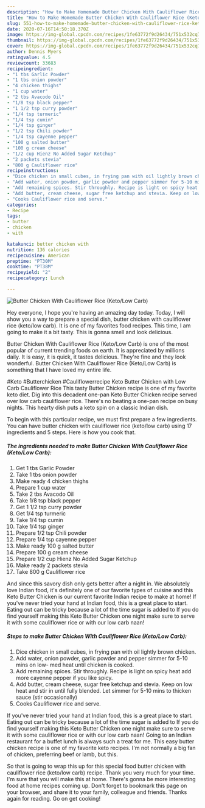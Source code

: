 ```yaml
---
description: "How to Make Homemade Butter Chicken With Cauliflower Rice (Keto/Low Carb)"
title: "How to Make Homemade Butter Chicken With Cauliflower Rice (Keto/Low Carb)"
slug: 551-how-to-make-homemade-butter-chicken-with-cauliflower-rice-keto-low-carb
date: 2020-07-16T14:50:18.370Z
image: https://img-global.cpcdn.com/recipes/1fe63772f9d26434/751x532cq70/butter-chicken-with-cauliflower-rice-ketolow-carb-recipe-main-photo.jpg
thumbnail: https://img-global.cpcdn.com/recipes/1fe63772f9d26434/751x532cq70/butter-chicken-with-cauliflower-rice-ketolow-carb-recipe-main-photo.jpg
cover: https://img-global.cpcdn.com/recipes/1fe63772f9d26434/751x532cq70/butter-chicken-with-cauliflower-rice-ketolow-carb-recipe-main-photo.jpg
author: Dennis Myers
ratingvalue: 4.5
reviewcount: 33683
recipeingredient:
- "1 tbs Garlic Powder"
- "1 tbs onion powder"
- "4 chicken thighs"
- "1 cup water"
- "2 tbs Avacodo Oil"
- "1/8 tsp black pepper"
- "1 1/2 tsp curry powder"
- "1/4 tsp turmeric"
- "1/4 tsp cumin"
- "1/4 tsp ginger"
- "1/2 tsp Chili powder"
- "1/4 tsp cayenne pepper"
- "100 g salted butter"
- "100 g cream cheese"
- "1/2 cup Hienz No Added Sugar Ketchup"
- "2 packets stevia"
- "800 g Cauliflower rice"
recipeinstructions:
- "Dice chicken in small cubes, in frying pan with oil lightly brown chicken."
- "Add water, onion powder, garlic powder and pepper simmer for 5-10 mins on low- med heat until chicken is cooked."
- "Add remaining spices. Stir throughly. Recipe is light on spicy heat add more cayenne pepper if you like spicy."
- "Add butter, cream cheese, sugar free ketchup and stevia. Keep on low heat and stir in until fully blended. Let simmer for 5-10 mins to thicken sauce (stir occasionally)"
- "Cooks Cauliflower rice and serve."
categories:
- Recipe
tags:
- butter
- chicken
- with

katakunci: butter chicken with 
nutrition: 136 calories
recipecuisine: American
preptime: "PT30M"
cooktime: "PT38M"
recipeyield: "2"
recipecategory: Lunch

---
```



![Butter Chicken With Cauliflower Rice (Keto/Low Carb)](https://img-global.cpcdn.com/recipes/1fe63772f9d26434/751x532cq70/butter-chicken-with-cauliflower-rice-ketolow-carb-recipe-main-photo.jpg)

Hey everyone, I hope you're having an amazing day today. Today, I will show you a way to prepare a special dish, butter chicken with cauliflower rice (keto/low carb). It is one of my favorites food recipes. This time, I am going to make it a bit tasty. This is gonna smell and look delicious.

Butter Chicken With Cauliflower Rice (Keto/Low Carb) is one of the most popular of current trending foods on earth. It is appreciated by millions daily. It is easy, it is quick, it tastes delicious. They're fine and they look wonderful. Butter Chicken With Cauliflower Rice (Keto/Low Carb) is something that I have loved my entire life.

#Keto #Butterchicken #Cauliflowerrecipe Keto Butter Chicken with Low Carb Cauliflower Rice This tasty Butter Chicken recipe is one of my favorite keto diet. Dig into this decadent one-pan Keto Butter Chicken recipe served over low carb cauliflower rice. There&#39;s no beating a one-pan recipe on busy nights. This hearty dish puts a keto spin on a classic Indian dish.


To begin with this particular recipe, we must first prepare a few ingredients. You can have butter chicken with cauliflower rice (keto/low carb) using 17 ingredients and 5 steps. Here is how you cook that.

<!--inarticleads1-->

##### The ingredients needed to make Butter Chicken With Cauliflower Rice (Keto/Low Carb):

1. Get 1 tbs Garlic Powder
1. Take 1 tbs onion powder
1. Make ready 4 chicken thighs
1. Prepare 1 cup water
1. Take 2 tbs Avacodo Oil
1. Take 1/8 tsp black pepper
1. Get 1 1/2 tsp curry powder
1. Get 1/4 tsp turmeric
1. Take 1/4 tsp cumin
1. Take 1/4 tsp ginger
1. Prepare 1/2 tsp Chili powder
1. Prepare 1/4 tsp cayenne pepper
1. Make ready 100 g salted butter
1. Prepare 100 g cream cheese
1. Prepare 1/2 cup Hienz No Added Sugar Ketchup
1. Make ready 2 packets stevia
1. Take 800 g Cauliflower rice


And since this savory dish only gets better after a night in. We absolutely love Indian food, it&#39;s definitely one of our favorite types of cuisine and this Keto Butter Chicken is our current favorite Indian recipe to make at home! If you&#39;ve never tried your hand at Indian food, this is a great place to start. Eating out can be tricky because a lot of the time sugar is added to If you do find yourself making this Keto Butter Chicken one night make sure to serve it with some cauliflower rice or with our low carb naan! 

<!--inarticleads2-->

##### Steps to make Butter Chicken With Cauliflower Rice (Keto/Low Carb):

1. Dice chicken in small cubes, in frying pan with oil lightly brown chicken.
1. Add water, onion powder, garlic powder and pepper simmer for 5-10 mins on low- med heat until chicken is cooked.
1. Add remaining spices. Stir throughly. Recipe is light on spicy heat add more cayenne pepper if you like spicy.
1. Add butter, cream cheese, sugar free ketchup and stevia. Keep on low heat and stir in until fully blended. Let simmer for 5-10 mins to thicken sauce (stir occasionally)
1. Cooks Cauliflower rice and serve.


If you&#39;ve never tried your hand at Indian food, this is a great place to start. Eating out can be tricky because a lot of the time sugar is added to If you do find yourself making this Keto Butter Chicken one night make sure to serve it with some cauliflower rice or with our low carb naan! Going to an Indian restaurant for a buffet lunch is always such a treat for me. This easy butter chicken recipe is one of my favorite keto recipes. I&#39;m not normally a big fan of chicken, preferring beef or lamb, but this. 

So that is going to wrap this up for this special food butter chicken with cauliflower rice (keto/low carb) recipe. Thank you very much for your time. I'm sure that you will make this at home. There's gonna be more interesting food at home recipes coming up. Don't forget to bookmark this page on your browser, and share it to your family, colleague and friends. Thanks again for reading. Go on get cooking!
